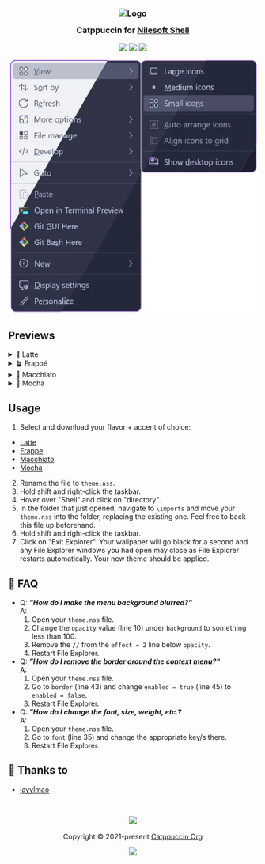 <h3 align="center">
	<img src="https://raw.githubusercontent.com/catppuccin/catppuccin/main/assets/logos/exports/1544x1544_circle.png" width="100" alt="Logo"/><br/>
	<img src="https://raw.githubusercontent.com/catppuccin/catppuccin/main/assets/misc/transparent.png" height="30" width="0px"/>
	Catppuccin for <a href="https://github.com/moudey/Shell">Nilesoft Shell</a>
	<img src="https://raw.githubusercontent.com/catppuccin/catppuccin/main/assets/misc/transparent.png" height="30" width="0px"/>
</h3>

<p align="center">
	<a href="https://github.com/catppuccin/template/stargazers"><img src="https://img.shields.io/github/stars/catppuccin/nilesoft-shell?colorA=363a4f&colorB=b7bdf8&style=for-the-badge"></a>
	<a href="https://github.com/catppuccin/template/issues"><img src="https://img.shields.io/github/issues/catppuccin/nilesoft-shell?colorA=363a4f&colorB=f5a97f&style=for-the-badge"></a>
	<a href="https://github.com/catppuccin/template/contributors"><img src="https://img.shields.io/github/contributors/catppuccin/nilesoft-shell?colorA=363a4f&colorB=a6da95&style=for-the-badge"></a>
</p>

<p align="center">
	<img src="https://raw.githubusercontent.com/catppuccin/nilesoft-shell/main/assets/preview.webp"/>
</p>

## Previews

<details>
<summary>🌻 Latte</summary>
<img src="https://raw.githubusercontent.com/catppuccin/nilesoft-shell/main/assets/latte.webp"/>
</details>
<details>
<summary>🪴 Frappé</summary>
<img src="https://raw.githubusercontent.com/catppuccin/nilesoft-shell/main/assets/frappe.webp"/>
</details>
<details>
<summary>🌺 Macchiato</summary>
<img src="https://raw.githubusercontent.com/catppuccin/nilesoft-shell/main/assets/macchiato.webp"/>
</details>
<details>
<summary>🌿 Mocha</summary>
<img src="https://raw.githubusercontent.com/catppuccin/nilesoft-shell/main/assets/mocha.webp"/>
</details>

## Usage

1. Select and download your flavor + accent of choice:
  - [Latte](https://github.com/catppuccin/nilesoft-shell/tree/main/latte)
  - [Frappe](https://github.com/catppuccin/nilesoft-shell/tree/main/frappe)
  - [Macchiato](https://github.com/catppuccin/nilesoft-shell/tree/main/macchiato)
  - [Mocha](https://github.com/catppuccin/nilesoft-shell/tree/main/mocha)
2. Rename the file to `theme.nss`.
3. Hold shift and right-click the taskbar.
4. Hover over "Shell" and click on "directory".
5. In the folder that just opened, navigate to `\imports` and move your `theme.nss` into the folder, replacing the existing one. Feel free to back this file up beforehand.
6. Hold shift and right-click the taskbar.
7. Click on "Exit Explorer".
Your wallpaper will go black for a second and any File Explorer windows you had open may close as File Explorer restarts automatically. Your new theme should be applied.

<!-- this section is optional -->
## 🙋 FAQ

-	Q: **_"How do I make the menu background blurred?"_**\
	A: 
    1. Open your `theme.nss` file.
    2. Change the `opacity` value (line 10) under `background` to something less than 100.
    3. Remove the `//` from the `effect = 2` line below `opacity`. 
    4. Restart File Explorer.
-	Q: **_"How do I remove the border around the context menu?"_**\
	A: 
    1. Open your `theme.nss` file.
    2. Go to `border` (line 43) and change `enabled = true` (line 45) to `enabled = false`.
    3. Restart File Explorer.
- Q: **_"How do I change the font, size, weight, etc.?_**\
  A:
    1. Open your `theme.nss` file.
    2. Go to `font` (line 35) and change the appropriate key/s there.
    3. Restart File Explorer.

## 💝 Thanks to

- [jayylmao](https://github.com/jayylmao)

&nbsp;

<p align="center">
	<img src="https://raw.githubusercontent.com/catppuccin/catppuccin/main/assets/footers/gray0_ctp_on_line.svg?sanitize=true" />
</p>

<p align="center">
	Copyright &copy; 2021-present <a href="https://github.com/catppuccin" target="_blank">Catppuccin Org</a>
</p>

<p align="center">
	<a href="https://github.com/catppuccin/catppuccin/blob/main/LICENSE"><img src="https://img.shields.io/static/v1.svg?style=for-the-badge&label=License&message=MIT&logoColor=d9e0ee&colorA=363a4f&colorB=b7bdf8"/></a>
</p>

